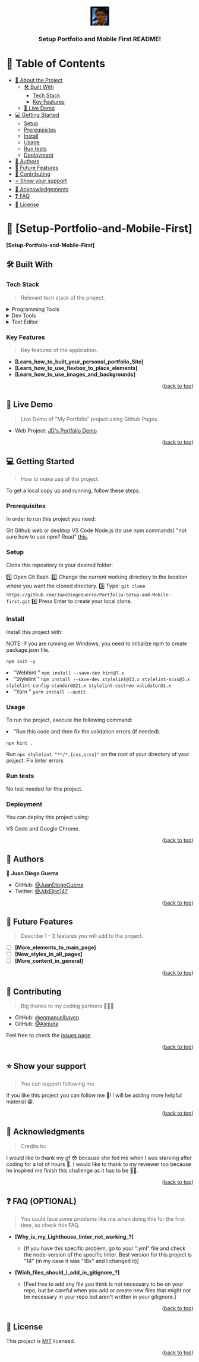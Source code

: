 <a name="readme-top"></a>

<div align="center">
  <img src="img/profilepic.jpg" alt="logo" width="50"  height="auto" />
  <br/>
  <h3><b>Setup Portfolio and Mobile First README!</b></h3>
</div>

<!-- TABLE OF CONTENTS -->

# 📗 Table of Contents

- [📖 About the Project](#about-project)
  - [🛠 Built With](#built-with)
    - [Tech Stack](#tech-stack)
    - [Key Features](#key-features)
  - [🚀 Live Demo](#live-demo)
- [💻 Getting Started](#getting-started)
  - [Setup](#setup)
  - [Prerequisites](#prerequisites)
  - [Install](#install)
  - [Usage](#usage)
  - [Run tests](#run-tests)
  - [Deployment](#triangular_flag_on_post-deployment)
- [👥 Authors](#authors)
- [🔭 Future Features](#future-features)
- [🤝 Contributing](#contributing)
- [⭐️ Show your support](#support)
- [🙏 Acknowledgements](#acknowledgements)
- [❓ FAQ](#faq)
- [📝 License](#license)

<!-- PROJECT DESCRIPTION -->

# 📖 [Setup-Portfolio-and-Mobile-First] <a name="about-project"></a>

**[Setup-Portfolio-and-Mobile-First]** 

## 🛠 Built With <a name="built-with"></a>

### Tech Stack <a name="tech-stack"></a>

> Relevant tech stack of the project.

<details>
  <summary>Programming Tools</summary>
  <ul>
    <li>HTML</li>
    <li>CSS</li>
  </ul>
</details>

<details>
  <summary>Dev Tools</summary>
  <ul>
    <li>Git</li>
    <li>GitHub</li>
  </ul>
</details>

<details>
<summary>Text Editor</summary>
  <ul>
    <li>VS Code</li>
  </ul>
</details>

<!-- Features -->

### Key Features <a name="key-features"></a>

> Key features of the application.

- **[Learn_how_to_built_your_personal_portfolio_Site]**
- **[Learn_how_to_use_flexbox_to_place_elements]**
- **[Learn_how_to_use_images_and_backgrounds]**


<p align="right">(<a href="#readme-top">back to top</a>)</p>

<!-- LIVE DEMO -->

## 🚀 Live Demo <a name="live-demo"></a>

> Live Demo of "My Portfolio" project using Github Pages.

- Web Project: [JD's Portfolio Demo](https://juandiegoguerra.github.io/)


<p align="right">(<a href="#readme-top">back to top</a>)</p>

<!-- GETTING STARTED -->

## 💻 Getting Started <a name="getting-started"></a>

> How to make use of the project.

To get a local copy up and running, follow these steps.

### Prerequisites

In order to run this project you need:

Git
Github web or desktop
VS Code
Node.js (to use npm commands)
  "not sure how to use npm? Read" <a href="https://docs.npmjs.com/downloading-and-installing-node-js-and-npm" rel="nofollow">this</a>.


### Setup

Clone this repository to your desired folder:

1️⃣ Open Git Bash.
2️⃣ Change the current working directory to the location where you want the cloned directory.
3️⃣ Type: `git clone https://github.com/JuanDiegoGuerra/Portfolio-Setup-and-Mobile-first.git`
4️⃣ Press Enter to create your local clone.

### Install

Install this project with:

NOTE: If you are running on Windows, you need to initialize npm to create package.json file.
<pre class="notranslate"><code>npm init -y
</code></pre>

<li> "Webhint " 
  <code>npm install --save-dev hint@7.x
</code>
</li>

<li> "Stylelint " 
  <code>npm install --save-dev stylelint@13.x stylelint-scss@3.x stylelint-config-standard@21.x stylelint-csstree-validator@1.x
</code>
</li>

<li> "Yarn " 
  <code>yarn install --audit
</code>
</li>

### Usage

To run the project, execute the following command:

<li> "Run this code and then fix the validation errors (if needed).
<pre class="notranslate"><code>npx hint .
</code></pre>
</li>

<p dir="auto">Run <code>npx stylelint "**/*.{css,scss}"</code> on the root of your directory of your project.
Fix linter errors</p>

### Run tests

No test needed for this project.

### Deployment

You can deploy this project using: 

VS Code and Google Chrome.

<p align="right">(<a href="#readme-top">back to top</a>)</p>

<!-- AUTHORS -->

## 👥 Authors <a name="authors"></a>

👤 **Juan Diego Guerra**

- GitHub: [@JuanDiegoGuerra](https://github.com/JuanDiegoGuerra)
- Twitter: [@JdxElric147](https://twitter.com/JdxElric147)

<p align="right">(<a href="#readme-top">back to top</a>)</p>

<!-- FUTURE FEATURES -->

## 🔭 Future Features <a name="future-features"></a>

> Describe 1 - 3 features you will add to the project.

- [ ] **[More_elements_to_main_page]**
- [ ] **[New_styles_in_all_pages]**
- [ ] **[More_content_in_general]**

<p align="right">(<a href="#readme-top">back to top</a>)</p>

<!-- CONTRIBUTING -->

## 🤝 Contributing <a name="contributing"></a>
> Big thanks to my coding partners 👨🏽‍🚀

- GitHub: [@enmanuelbayen](https://github.com/enmanuelbayen)
- GitHub: [@Alejuda](https://github.com/Alejuda)

Feel free to check the [issues page](../../issues/).

<p align="right">(<a href="#readme-top">back to top</a>)</p>

<!-- SUPPORT -->

## ⭐️ Show your support <a name="support"></a>

> You can support following me.

If you like this project you can follow me 🤩! I will be adding more helpful material 😁.

<p align="right">(<a href="#readme-top">back to top</a>)</p>

<!-- ACKNOWLEDGEMENTS -->

## 🙏 Acknowledgments <a name="acknowledgements"></a>

> Credits to: 

I would like to thank my gf 😳 because she fed me when I was starving after coding for a lot of hours 🤭.
I would like to thank to my reviewer too because he inspired me finish this challenge as it has to be 💪🏼.

<p align="right">(<a href="#readme-top">back to top</a>)</p>

<!-- FAQ (optional) -->

## ❓ FAQ (OPTIONAL) <a name="faq"></a>

> You could face some problems like me when doing this for the first time, so check this FAQ.

- **[Why_is_my_Lighthouse_linter_not_working_?]**

  - [If you have this specific problem, go to your ".yml" file and check the node-version of the specific linter. Best version for this project is "14" (in my case it was "18x" and I changed it)]

- **[Wich_files_should_I_add_in_gitignore_?]**

  - [Feel free to add any file you think is not necessary to be on your repo, but be careful when you add or create new files that might not be necessary in your repo but aren't written in your gitignore.]

<p align="right">(<a href="#readme-top">back to top</a>)</p>

## 📝 License <a name="license"></a>

This project is [MIT](./LICENSE) licensed.

<p align="right">(<a href="#readme-top">back to top</a>)</p>
